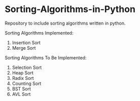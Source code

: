 # Sorting-Algorithms-in-Python
Repository to include sorting algorithms written in python.

Sorting Algorithms Implemented:
 1. Insertion Sort
 2. Merge Sort

Sorting Algorithms To Be Implemented:

 1. Selection Sort
 2. Heap Sort
 3. Radix Sort
 4. Counting Sort
 5. BST Sort
 6. AVL Sort

